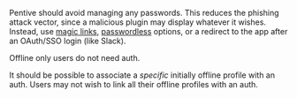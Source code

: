 Pentive should avoid managing any passwords. This reduces the phishing attack vector, since a malicious plugin may display whatever it wishes. Instead, use [magic links](https://auth0.com/docs/authenticate/passwordless/authentication-methods/email-magic-link), [passwordless](https://auth0.com/docs/authenticate/passwordless) options, or a redirect to the app after an OAuth/SSO login (like Slack).

Offline only users do not need auth.

It should be possible to associate a _specific_ initially offline profile with an auth. Users may not wish to link all their offline profiles with an auth.
